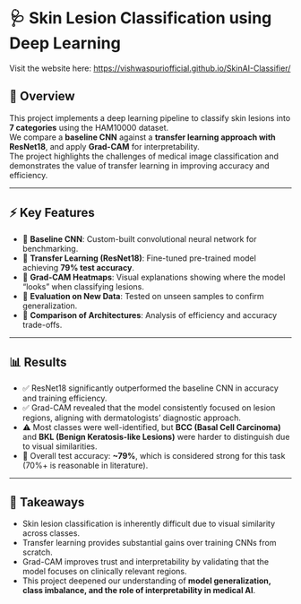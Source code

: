 # 🩺 Skin Lesion Classification using Deep Learning  

Visit the website here: https://vishwaspuriofficial.github.io/SkinAI-Classifier/

## 📌 Overview  
This project implements a deep learning pipeline to classify skin lesions into **7 categories** using the HAM10000 dataset.  
We compare a **baseline CNN** against a **transfer learning approach with ResNet18**, and apply **Grad-CAM** for interpretability.  
The project highlights the challenges of medical image classification and demonstrates the value of transfer learning in improving accuracy and efficiency.  

---

## ⚡ Key Features  
- 🔹 **Baseline CNN**: Custom-built convolutional neural network for benchmarking.  
- 🔹 **Transfer Learning (ResNet18)**: Fine-tuned pre-trained model achieving **79% test accuracy**.  
- 🔹 **Grad-CAM Heatmaps**: Visual explanations showing where the model “looks” when classifying lesions.  
- 🔹 **Evaluation on New Data**: Tested on unseen samples to confirm generalization.  
- 🔹 **Comparison of Architectures**: Analysis of efficiency and accuracy trade-offs.  

---

## 📊 Results  
- ✅ ResNet18 significantly outperformed the baseline CNN in accuracy and training efficiency.  
- ✅ Grad-CAM revealed that the model consistently focused on lesion regions, aligning with dermatologists’ diagnostic approach.  
- ⚠️ Most classes were well-identified, but **BCC (Basal Cell Carcinoma)** and **BKL (Benign Keratosis-like Lesions)** were harder to distinguish due to visual similarities.  
- 🎯 Overall test accuracy: **~79%**, which is considered strong for this task (70%+ is reasonable in literature).  

---

## 🧠 Takeaways  
- Skin lesion classification is inherently difficult due to visual similarity across classes.  
- Transfer learning provides substantial gains over training CNNs from scratch.  
- Grad-CAM improves trust and interpretability by validating that the model focuses on clinically relevant regions.  
- This project deepened our understanding of **model generalization, class imbalance, and the role of interpretability in medical AI**.  


